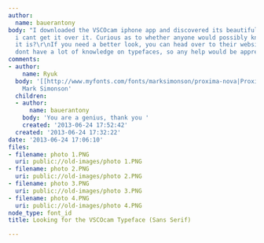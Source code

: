 ```yaml
---
author:
  name: bauerantony
body: "I downloaded the VSCOcam iphone app and discovered its beautiful typeface.\r\nHonestly,
  i cant get it over it. Curious as to whether anyone would possibly know what typeface
  it is?\r\nIf you need a better look, you can head over to their website [[http://vsco.co]].\r\n\r\nI
  dont have a lot of knowledge on typefaces, so any help would be appreciated.\r\nThanks"
comments:
- author:
    name: Ryuk
  body: '[[http://www.myfonts.com/fonts/marksimonson/proxima-nova|Proxima Nova]] by
    Mark Simonson'
  children:
  - author:
      name: bauerantony
    body: 'You are a genius, thank you '
    created: '2013-06-24 17:52:42'
  created: '2013-06-24 17:32:22'
date: '2013-06-24 17:06:10'
files:
- filename: photo 1.PNG
  uri: public://old-images/photo 1.PNG
- filename: photo 2.PNG
  uri: public://old-images/photo 2.PNG
- filename: photo 3.PNG
  uri: public://old-images/photo 3.PNG
- filename: photo 4.PNG
  uri: public://old-images/photo 4.PNG
node_type: font_id
title: Looking for the VSCOcam Typeface (Sans Serif)

---
```


